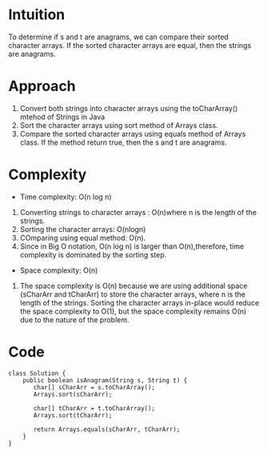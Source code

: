 # Intuition
To determine if s and t are anagrams, we can compare their sorted character arrays. If the sorted character arrays are equal, then the strings are anagrams.

# Approach
1. Convert both strings into character arrays using the toCharArray() mtehod of Strings in Java
2. Sort the character arrays using sort method of Arrays class.
3. Compare the sorted character arrays using equals method of Arrays class. If the method return true, then the s and t are anagrams.

# Complexity
- Time complexity: O(n log n)
1. Converting strings to character arrays : O(n)where n is the length of the strings.
2. Sorting the character arrays: O(nlogn)
3. COmparing using equal method: O(n).
4. Since in Big O notation, O(n log n) is larger than O(n),therefore, time complexity is dominated by the sorting step.

- Space complexity:  O(n)
1. The space complexity is O(n) because we are using additional space (sCharArr and tCharArr) to store the character arrays, where n is the length of the strings. 
Sorting the character arrays in-place would reduce the space complexity to O(1), but the space complexity remains O(n) due to the nature of the problem.

# Code
```
class Solution {
    public boolean isAnagram(String s, String t) {
       char[] sCharArr = s.toCharArray();
       Arrays.sort(sCharArr);

       char[] tCharArr = t.toCharArray();
       Arrays.sort(tCharArr);

       return Arrays.equals(sCharArr, tCharArr);
    }
}
```
